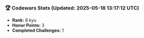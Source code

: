 ### 🏆 Codewars Stats (Updated: 2025-05-18 13:17:12 UTC)

- **Rank:** 8 kyu
- **Honor Points:** 3
- **Completed Challenges:** 1
